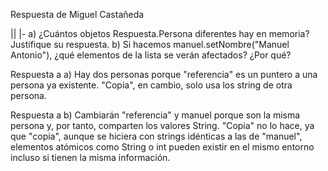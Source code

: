 Respuesta de Miguel Castañeda


|| |- a) ¿Cuántos objetos Respuesta.Persona diferentes hay en memoria? Justifique su respuesta. 
b) Si hacemos manuel.setNombre("Manuel Antonio"), ¿qué elementos de la lista se verán afectados? ¿Por qué?

Respuesta a a) Hay dos personas porque "referencia" es un puntero a una persona ya existente. "Copia", en cambio, solo usa los string de otra persona.

Respuesta a b) Cambiarán "referencia" y manuel porque son la misma persona y, por tanto, comparten los valores String. "Copia" no lo hace, ya que "copia", aunque se hiciera con strings idénticas a las de "manuel", elementos atómicos como String o int pueden existir en el mismo entorno incluso si tienen la misma información.





























